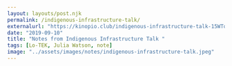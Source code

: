 ```yaml
---
layout: layouts/post.njk
permalink: /indigenous-infrastructure-talk/
externalurl: "https://kinopio.club/indigenous-infrastructure-talk-15WTqomEHnSLoubGlFs2s"
date: "2019-09-10"
title: "Notes from Indigenous Infrastructure Talk "
tags: [Lo-TEK, Julia Watson, note]
image: "../assets/images/notes/indigenous-infrastructure-talk.jpeg"
---
```

